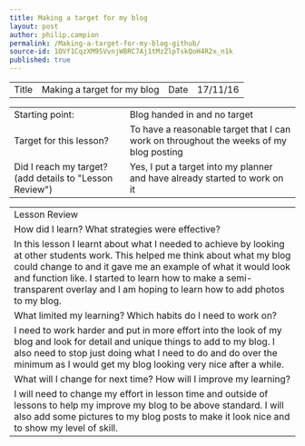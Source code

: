 ```yaml
---
title: Making a target for my blog
layout: post
author: philip.campion
permalink: /Making-a-target-for-my-blog-github/
source-id: 1OVf1CqzXM9SVvnjWBRC7Aj1tMzZlpTskQoH4R2x_n1k
published: true
---
```

<table>
  <tr>
    <td>Title</td>
    <td>Making a target for my blog</td>
    <td>Date</td>
    <td>17/11/16</td>
  </tr>
</table>


<table>
  <tr>
    <td>Starting point:</td>
    <td>Blog handed in and no target</td>
  </tr>
  <tr>
    <td>Target for this lesson?</td>
    <td>To have a reasonable target that I can work on throughout the weeks of my blog posting</td>
  </tr>
  <tr>
    <td>Did I reach my target? 
(add details to "Lesson Review")</td>
    <td> Yes, I put a target into my planner and have already started to work on it</td>
  </tr>
</table>


<table>
  <tr>
    <td>Lesson Review</td>
  </tr>
  <tr>
    <td>How did I learn? What strategies were effective? </td>
  </tr>
  <tr>
    <td>In this lesson I learnt about what I needed to achieve by looking at other students work. This helped me think about what my blog could change to and it gave me an example of what it would look and function like. I started to learn how to make a semi-transparent overlay and I am hoping to learn how to add photos to my blog.</td>
  </tr>
  <tr>
    <td>What limited my learning? Which habits do I need to work on? </td>
  </tr>
  <tr>
    <td>I need to work harder and put in more effort into the look of my blog and look for detail and unique things to add to my blog. I also need to stop just doing what I need to do and do over the minimum as I would get my blog looking very nice after a while.</td>
  </tr>
  <tr>
    <td>What will I change for next time? How will I improve my learning?</td>
  </tr>
  <tr>
    <td>I will need to change my effort in lesson time and outside of lessons to help my improve my blog to be above standard. I will also add some pictures to my blog posts to make it look nice and to show my level of skill.</td>
  </tr>
</table>



